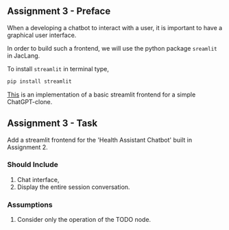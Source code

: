 ## Assignment 3 - Preface

When a developing a chatbot to interact with a user, it is important to have a graphical user interface. 

In order to build such a frontend, we will use the python package ```sreamlit``` in JacLang.

To install ```streamlit``` in terminal type,

```bash
pip install streamlit
```

[This](/3_streamlit_frontend_demo/) is an implementation of a basic streamlit frontend for a simple ChatGPT-clone.

## Assignment 3 - Task

Add a streamlit frontend for the 'Health Assistant Chatbot' built in Assignment 2.

### Should Include
1. Chat interface, 
2. Display the entire session conversation.

### Assumptions
1. Consider only the operation of the TODO node.